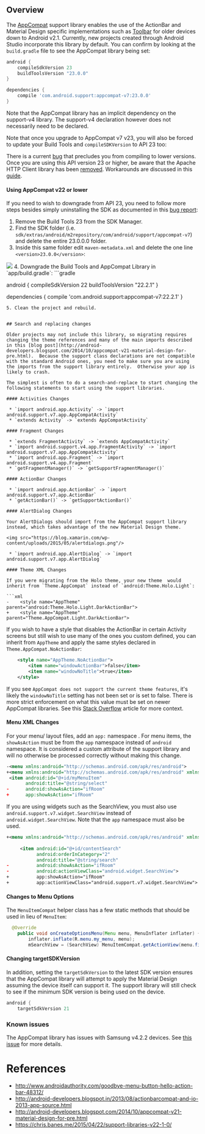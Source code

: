 ## Overview

The [AppCompat](https://developer.android.com/tools/support-library/features.html#v7) support library enables the use of the ActionBar and Material Design specific implementations such as [Toolbar](https://developer.android.com/reference/android/support/v7/widget/Toolbar.html) for older devices down to Android v2.1.   Currently, new projects created through Android Studio incorporate this library by default.  You can confirm by looking at the `build.gradle` file to see the AppCompat library being set:

```gradle
android {
    compileSdkVersion 23
    buildToolsVersion "23.0.0"
}

dependencies {
    compile 'com.android.support:appcompat-v7:23.0.0'
}
```

Note that the AppCompat library has an implicit dependency on the support-v4 library.  The support-v4 declaration however does not necessarily need to be declared.

Note that once you upgrade to AppCompat v7 v23, you will also be forced to update your Build Tools and `compileSDKVersion` to API 23 too:

There is a current [bug](https://code.google.com/p/android/issues/detail?id=183149) that precludes you from compiling to lower versions.   Once you are using this API version 23 or higher, be aware that the Apache HTTP Client library has been [removed](https://developer.android.com/preview/behavior-changes.html#behavior-apache-http-client). Workarounds are discussed in this [guide](http://guides.codepath.com/android/Using-Android-Async-Http-Client#resolving-android-marshmallow-compatibility-issues).

#### Using AppCompat v22 or lower
 
If you need to wish to downgrade from API 23, you need to follow more steps besides simply uninstalling the SDK as documented in this [bug report](https://code.google.com/p/android/issues/detail?id=183149#c7):

1. Remove the Build Tools 23 from the SDK Manager.
2. Find the SDK folder (i.e. `sdk/extras/android/m2repository/com/android/support/appcompat-v7`) and delete the entire 23.0.0.0 folder.
3. Inside this same folder edit `maven-metadata.xml` and delete the one line `<version>23.0.0</version>`:
<img src="https://imgur.com/JoXN8nH.png">
4. Downgrade the Build Tools and AppCompat Library in `app/build.gradle`:
```gradle

android {
    compileSdkVersion 22
    buildToolsVersion "22.2.1"
}

dependencies {
    compile 'com.android.support:appcompat-v7:22.2.1'
}
```
5. Clean the project and rebuild.


## Search and replacing changes

Older projects may not include this library, so migrating requires changing the theme references and many of the main imports described in this [blog post](http://android-developers.blogspot.com/2014/10/appcompat-v21-material-design-for-pre.html).  Because the support class declarations are not compatible with the standard Android ones, you need to make sure you are using the imports from the support library entirely.  Otherwise your app is likely to crash.

The simplest is often to do a search-and-replace to start changing the following statements to start using the support libraries.

#### Activities Changes

 * `import android.app.Activity` -> `import android.support.v7.app.AppCompatActivity`
 * `extends Activity` -> `extends AppCompatActivity`

#### Fragment Changes

 * `extends FragmentActivity` -> `extends AppCompatActivity`
 * `import android.support.v4.app.FragmentActivity` -> `import android.support.v7.app.AppCompatActivity` 
 * `import android.app.Fragment` -> `import android.support.v4.app.Fragment`
 * `getFragmentManager()` -> `getSupportFragmentManager()`

#### ActionBar Changes

 * `import android.app.ActionBar` -> `import android.support.v7.app.ActionBar`
 * `getActionBar()` -> `getSupportActionBar()`

#### AlertDialog Changes

Your AlertDialogs should import from the AppCompat support library instead, which takes advantage of the new Material Design theme.

<img src="https://blog.xamarin.com/wp-content/uploads/2015/05/alertdialogs.png"/>

 * `import android.app.AlertDialog` -> `import android.support.v7.app.AlertDialog`

#### Theme XML Changes

If you were migrating from the Holo theme, your new theme  would inherit from `Theme.AppCompat` instead of `android:Theme.Holo.Light`:

```xml
-    <style name="AppTheme" parent="android:Theme.Holo.Light.DarkActionBar">
+    <style name="AppTheme" parent="Theme.AppCompat.Light.DarkActionBar">
```

If you wish to have a style that disables the ActionBar in certain Activity screens but still wish to use many of the ones you custom defined, you can inherit from `AppTheme` and apply the same styles declared in `Theme.AppCompat.NoActionBar`:

```xml
    <style name="AppTheme.NoActionBar">
        <item name="windowActionBar">false</item>
        <item name="windowNoTitle">true</item>
    </style>
```
If you see `AppCompat does not support the current theme features`, it's likely the `windowNoTitle` setting has not been set or is set to false.  There is more strict enforcement on what this value must be set on newer AppCompat libraries.  See this [Stack Overflow](http://stackoverflow.com/questions/29790070/upgraded-to-appcompat-v22-1-0-and-now-getting-illegalargumentexception-appcompa) article for more context.

#### Menu XML Changes

For your menu/ layout files, add an `app:` namespace .  For menu items, the `showAsAction` must be from the `app` namespace instead of `android` namespace.  It is considered a custom attribute of the support library and will no otherwise be processed correctly without making this change.

```xml
-<menu xmlns:android="http://schemas.android.com/apk/res/android">
+<menu xmlns:android="http://schemas.android.com/apk/res/android" xmlns:app="http://schemas.android.com/apk/res-auto">
 <item android:id="@+id/myMenuItem"
       android:title="@string/select"
-      android:showAsAction="ifRoom"
+      app:showAsAction="ifRoom"
```

If you are using widgets such as the SearchView, you must also use `android.support.v7.widget.SearchView` instead of `android.widget.SearchView`.  Note that the `app` namespace must also be used.

```xml
+<menu xmlns:android="http://schemas.android.com/apk/res/android" xmlns:app="http://schemas.android.com/apk/res-auto">
 
     <item android:id="@+id/contentSearch"
           android:orderInCategory="2"
           android:title="@string/search"
-          android:showAsAction="ifRoom"
-          android:actionViewClass="android.widget.SearchView">
+          app:showAsAction="ifRoom"
+          app:actionViewClass="android.support.v7.widget.SearchView">
```

#### Changes to Menu Options

The `MenuItemCompat` helper class has a few static methods that should be used in lieu of `MenuItem`:

```java
  @Override
    public void onCreateOptionsMenu(Menu menu, MenuInflater inflater) {
        inflater.inflate(R.menu.my_menu, menu);
        mSearchView = (SearchView) MenuItemCompat.getActionView(menu.findItem(R.id.contentSearch));
```

#### Changing targetSDKVersion

In addition, setting the `targetSdkVersion` to the latest SDK version ensures that the  AppCompat library will attempt to apply the Material Design assuming the device itself can support it. The support library will still check to see if the minimum SDK version is being used on the device.

```gradle
android {
    targetSdkVersion 21
```

### Known issues

The AppCompat library has issues with Samsung v4.2.2 devices.  See [this issue](https://code.google.com/p/android/issues/detail?id=78377) for more details.

# References

* <http://www.androidauthority.com/goodbye-menu-button-hello-action-bar-48312/>
* <http://android-developers.blogspot.in/2013/08/actionbarcompat-and-io-2013-app-source.html>
* <http://android-developers.blogspot.com/2014/10/appcompat-v21-material-design-for-pre.html>
* <https://chris.banes.me/2015/04/22/support-libraries-v22-1-0/>